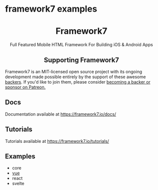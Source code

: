 # framework7 examples

<h1 align="center">Framework7</h1>

<p align="center">Full Featured Mobile HTML Framework For Building iOS & Android Apps</p>

<h2 align="center">Supporting Framework7</h2>

Framework7 is an MIT-licensed open source project with its ongoing development made possible entirely by the support of these awesome [backers](https://github.com/framework7io/framework7/blob/master/BACKERS.md). If you'd like to join them, please consider [becoming a backer or sponsor on Patreon.](https://www.patreon.com/framework7)

## Docs

Documentation available at https://framework7.io/docs/

## Tutorials

Tutorials available at https://framework7.io/tutorials/

## Examples

- core
- [vue](https://framework7-examples.vercel.app/)
- react
- svelte
